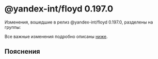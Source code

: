 # @yandex-int/floyd 0.197.0

<!-- ЧЕЛОВЕЧЕСКОЕ ВСТУПЛЕНИЕ -->

Изменения, вошедшие в релиз @yandex-int/floyd 0.197.0, разделены на группы:

Все важные изменения подробно описаны [ниже](#Пояснения).

## Пояснения

